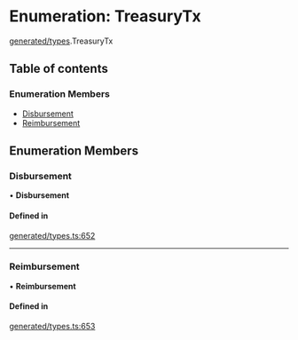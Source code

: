 # Enumeration: TreasuryTx

[generated/types](../wiki/generated.types).TreasuryTx

## Table of contents

### Enumeration Members

- [Disbursement](../wiki/generated.types.TreasuryTx#disbursement)
- [Reimbursement](../wiki/generated.types.TreasuryTx#reimbursement)

## Enumeration Members

### Disbursement

• **Disbursement**

#### Defined in

[generated/types.ts:652](https://github.com/PolymathNetwork/polymesh-sdk/blob/49113a20/src/generated/types.ts#L652)

___

### Reimbursement

• **Reimbursement**

#### Defined in

[generated/types.ts:653](https://github.com/PolymathNetwork/polymesh-sdk/blob/49113a20/src/generated/types.ts#L653)
